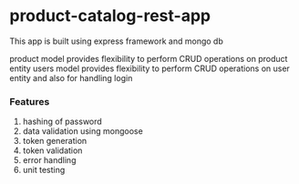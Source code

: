 # product-catalog-rest-app

This app is built using express framework and mongo db

product model provides flexibility to perform CRUD operations on product entity
users model provides flexibility to perform CRUD operations on user entity and also for handling login

### Features
1. hashing of password
2. data validation using mongoose
3. token generation
4. token validation
5. error handling
6. unit testing
